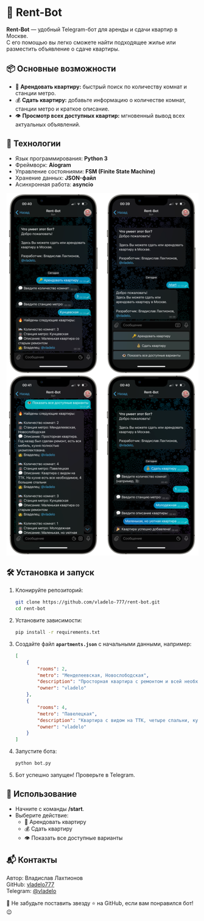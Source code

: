 # 🏡 Rent-Bot

**Rent-Bot** — удобный Telegram-бот для аренды и сдачи квартир в Москве.  
С его помощью вы легко сможете найти подходящее жилье или разместить объявление о сдаче квартиры.  

## 📦 Основные возможности  
- 🔑 **Арендовать квартиру:** быстрый поиск по количеству комнат и станции метро.  
- 💰 **Сдать квартиру:** добавьте информацию о количестве комнат, станции метро и краткое описание.  
- 👁️ **Просмотр всех доступных квартир:** мгновенный вывод всех актуальных объявлений.  

## 🚀 Технологии
- Язык программирования: **Python 3**  
- Фреймворк: **Aiogram**  
- Управление состояниями: **FSM (Finite State Machine)**  
- Хранение данных: **JSON-файл**  
- Асинхронная работа: **asyncio**  

<img src="Photo-Example1.png" width="600" style="display: block; margin: auto;">
<img src="Photo-Example2.png" width="600" style="display: block; margin: auto;">

## 🛠️ Установка и запуск
1. Клонируйте репозиторий:
   ```bash
   git clone https://github.com/vladelo-777/rent-bot.git
   cd rent-bot
   ```
2. Установите зависимости:
   ```bash
   pip install -r requirements.txt
   ```
3. Создайте файл **`apartments.json`** с начальными данными, например:
   ```json
   [
       {
           "rooms": 2,
           "metro": "Менделеевская, Новослободская",
           "description": "Просторная квартира с ремонтом и всей необходимой мебелью.",
           "owner": "vladelo"
       },
       {
           "rooms": 4,
           "metro": "Павелецкая",
           "description": "Квартира с видом на ТТК, четыре спальни, кухня с техникой.",
           "owner": "vladelo"
       }
   ]
   ```
4. Запустите бота:
   ```bash
   python bot.py
   ```
5. Бот успешно запущен! Проверьте в Telegram.  

## 📝 Использование
- Начните с команды **/start**.  
- Выберите действие:  
  - 🔑 Арендовать квартиру  
  - 💰 Сдать квартиру  
  - 👁️ Показать все доступные варианты  

## 📬 **Контакты**

Автор: Владислав Лахтионов  
GitHub: [vladelo777](https://github.com/vladelo777)  
Telegram: [@vladelo](https://t.me/vladelo)  

💌 Не забудьте поставить звезду ⭐ на GitHub, если вам понравился бот! 😉
